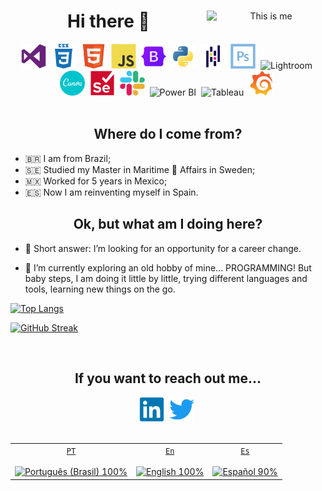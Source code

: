 <div align="center"> 
  <img src="A1_3.png" alt="This is me" align="right" style="width:190px">
  <h1> Hi there 👋 </h1>
            </div>
 <div align="center">
  <img src="https://github.com/devicons/devicon/blob/master/icons/visualstudio/visualstudio-plain.svg"  title="Visual Studio" alt="Visual Studio" width="40" height="40"/>&nbsp;
  <img src="https://github.com/devicons/devicon/blob/master/icons/css3/css3-plain-wordmark.svg"  title="CSS3" alt="CSS" width="40" height="40"/>&nbsp;
  <img src="https://github.com/devicons/devicon/blob/master/icons/html5/html5-original.svg" title="HTML5" alt="HTML" width="40" height="40"/>&nbsp;
  <img src="https://github.com/devicons/devicon/blob/master/icons/javascript/javascript-original.svg" title="JavaScript" alt="JavaScript" width="40" height="40"/>&nbsp;
  <img src="https://github.com/devicons/devicon/blob/master/icons/bootstrap/bootstrap-original.svg" title="Bootstrap" alt="Bootstrap" width="40" height="40"/>&nbsp;
  <img src="https://github.com/devicons/devicon/blob/master/icons/python/python-original.svg" title="Python" alt="Python" width="40" height="40"/>&nbsp;
  <img src="https://github.com/devicons/devicon/blob/master/icons/pandas/pandas-original.svg" title="Pandas" alt="Pandas" width="40" height="40"/>&nbsp;
  <img src="https://github.com/devicons/devicon/blob/master/icons/photoshop/photoshop-line.svg" title="Photoshop"  alt="Photoshop" width="40" height="40"/>&nbsp;
  <img src="https://upload.wikimedia.org/wikipedia/commons/b/b6/Adobe_Photoshop_Lightroom_CC_logo.svg" title="Lightroom"  alt="Lightroom" width="40" height="40"/>&nbsp;
  <img src="https://github.com/devicons/devicon/blob/master/icons/canva/canva-original.svg" title="Canva"  alt="Canva" width="40" height="40"/>&nbsp;
  <img src="https://github.com/devicons/devicon/blob/master/icons/selenium/selenium-original.svg" title="Selenium" alt="Selenium" width="40" height="40"/>&nbsp;
  <img src="https://github.com/devicons/devicon/blob/master/icons/slack/slack-original.svg" title="Slack" alt="Slack " width="40" height="40"/>&nbsp;  
  <img src="https://github.com/microsoft/PowerBI-Icons/blob/main/SVG/Power-BI.svg" title="Power BI" alt="Power BI " width="40" height="40"/>&nbsp;
  <img src="https://user-images.githubusercontent.com/18670428/67620073-ca558e00-f7fa-11e9-9ea2-ed3a80c59210.png" title="Tableau" alt="Tableau" width="40" height="40"/>&nbsp;
  <img src="https://github.com/devicons/devicon/blob/master/icons/grafana/grafana-original.svg" title="Grafana" alt="Grafana" width="40" height="40"/>&nbsp;
</div>
<br>
<div align="center"> 
  <h2> Where do I come from? </h2>
</div>

- 🇧🇷 I am from Brazil;
- 🇸🇪 Studied my Master in Maritime 🚢 Affairs  in Sweden;
- 🇲🇽 Worked for 5 years in Mexico;
- 🇪🇸 Now I am reinventing myself in Spain.
 
<div align="center"> 
  <h2> Ok, but what am I doing here? </h2>
</div>

- 💭 Short answer: I’m looking for an opportunity for a career change.

- 🌱 I’m currently exploring an old hobby of mine... PROGRAMMING! But baby steps, I am doing it little by little, trying different languages and tools, learning new things on the go.

[![Top Langs](https://github-readme-stats.vercel.app/api/top-langs/?username=bess-hub&layout=compact&theme=vision-friendly-dark)](https://github.com/anuraghazra/github-readme-stats)

[![GitHub Streak](http://github-readme-streak-stats.herokuapp.com?user=bess-hub&theme=python-dark&hide_border=true&date_format=j%20M%5B%20Y%5D)](https://git.io/streak-stats)

<br>
<div align="center"> 
  <h2> If you want to reach out me... </h2>
</div>
<div align="center">
<a href="https://www.linkedin.com/in/bessemhamud/"><img src="https://github.com/devicons/devicon/blob/master/icons/linkedin/linkedin-original.svg" title="LinkedIn" alt="LinkedIn " width="40" height="40"/></a>&nbsp;
<a href="https://twitter.com/BessHamud"><img src="https://github.com/devicons/devicon/blob/master/icons/twitter/twitter-original.svg" title="Twitter" alt="Twitter" width="40" height="40"/></a>&nbsp;
</div>
<br/>
<table align="center"><tbody><tr>
<td align="center"><a href="https://github.com/DenverCoder1/github-readme-streak-stats/blob/main/src/translations.php#L222"><code>PT</code></a><br/><br/><a href="https://github.com/DenverCoder1/github-readme-streak-stats/blob/main/src/translations.php#L222"><img src="https://progress-bar.dev/100" alt="Português (Brasil) 100%"></a></td>
<td align="center"><a href="https://github.com/DenverCoder1/github-readme-streak-stats/blob/main/src/translations.php#L33"><code>En</code></a><br/><br/><a href="https://github.com/DenverCoder1/github-readme-streak-stats/blob/main/src/translations.php#L33"><img src="https://progress-bar.dev/100" alt="English 100%"></a></td>
<td align="center"><a href="https://github.com/DenverCoder1/github-readme-streak-stats/blob/main/src/translations.php#L91"><code>Es</code></a><br/><br/><a href="https://github.com/DenverCoder1/github-readme-streak-stats/blob/main/src/translations.php#L91"><img src="https://progress-bar.dev/90" alt="Español 90%"></a></td></tr></tbody></table>  
  


<br>
